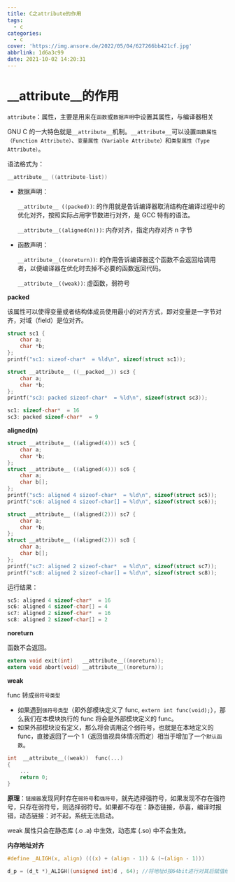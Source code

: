 ```yaml
---
title: C之attribute的作用
tags:
  - c
categories:
  - c
cover: 'https://img.ansore.de/2022/05/04/627266bb421cf.jpg'
abbrlink: 1d6a3c99
date: 2021-10-02 14:20:31
---
```


# __attribute__的作用

`attribute`：属性，主要是用来在`函数`或`数据声明`中设置其属性，与编译器相关

GNU C 的一大特色就是`__attribute__`机制。`__attribute__`可以设置`函数属性（Function Attribute）`、`变量属性（Variable Attribute）`和`类型属性（Type Attribute）`。

语法格式为：

```c
__attribute__ ((attribute-list))
```

- 数据声明：
    
    `__attribute__ ((packed))`: 的作用就是告诉编译器取消结构在编译过程中的优化对齐，按照实际占用字节数进行对齐，是 GCC 特有的语法。
    
    `__attribute__((aligned(n)))`: 内存对齐，指定内存对齐 n 字节
    
- 函数声明：
    
    `__attribute__((noreturn))`: 的作用告诉编译器这个函数不会返回给调用者，以便编译器在优化时去掉不必要的函数返回代码。
    
    `__attribute__((weak))`: 虚函数，弱符号
    

**packed**

该属性可以使得变量或者结构体成员使用最小的对齐方式，即对变量是一字节对齐，对域（field）是位对齐。

```c
struct sc1 {
    char a;
    char *b;
};
printf("sc1: sizeof-char*  = %ld\n", sizeof(struct sc1));

struct __attribute__ ((__packed__)) sc3 {
    char a;
    char *b;
};
printf("sc3: packed sizeof-char*  = %ld\n", sizeof(struct sc3));
```

```c
sc1: sizeof-char*  = 16
sc3: packed sizeof-char*  = 9
```

**aligned(n)**

```c
struct __attribute__ ((aligned(4))) sc5 {
    char a;
    char *b;
};
struct __attribute__ ((aligned(4))) sc6 {
    char a;
    char b[];
};
printf("sc5: aligned 4 sizeof-char*  = %ld\n", sizeof(struct sc5));
printf("sc6: aligned 4 sizeof-char[] = %ld\n", sizeof(struct sc6));

struct __attribute__ ((aligned(2))) sc7 {
    char a;
    char *b;
};
struct __attribute__ ((aligned(2))) sc8 {
    char a;
    char b[];
};
printf("sc7: aligned 2 sizeof-char*  = %ld\n", sizeof(struct sc7));
printf("sc8: aligned 2 sizeof-char[] = %ld\n", sizeof(struct sc8));
```

运行结果：

```c
sc5: aligned 4 sizeof-char*  = 16
sc6: aligned 4 sizeof-char[] = 4
sc7: aligned 2 sizeof-char*  = 16
sc8: aligned 2 sizeof-char[] = 2
```

**noreturn**

函数不会返回。

```c
extern void exit(int)   __attribute__((noreturn));
extern void abort(void) __attribute__((noreturn));
```

**weak**

func 转成`弱符号类型`

- 如果遇到`强符号类型`（即外部模块定义了 func, `extern int func(void);`），那么我们在本模块执行的 func 将会是外部模块定义的 func。
- 如果外部模块没有定义，那么将会调用这个弱符号，也就是在本地定义的 func，直接返回了一个 1（返回值视具体情况而定）相当于增加了一个`默认函数`。

```c
int  __attribute__((weak))  func(...)
{
    ...
    return 0;
}
```

**原理**：`链接器`发现同时存在`弱符号`和`强符号`，就先选择强符号，如果发现不存在强符号，只存在弱符号，则选择弱符号。如果都不存在：静态链接，恭喜，编译时报错，动态链接：对不起，系统无法启动。

weak 属性只会在静态库 (.o .a) 中生效，动态库 (.so) 中不会生效。

**内存地址对齐**

```c
#define _ALIGH(x, align) (((x) + (align - 1)) & (~(align - 1)))

d_p = (d_t *)_ALIGH((unsigned int)d , 64); //将地址d按64bit进行对其后赋值给d_p指针
```
